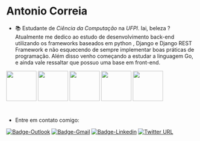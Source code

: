 # Antonio Correia
- 📚 Estudante de *Ciência da Computação* na *UFPI*. Iai, beleza ?  Atualmente me dedico ao estudo de desenvolvimento back-end utilizando os frameworks baseados em python , Django e Django REST Framework e não esquecendo de sempre implementar boas práticas de programação. Além disso venho começando a estudar a linguagem Go, e ainda vale ressaltar que possuo uma base em front-end.
<div style="display: inline-block;">
        <img width=80px" height="80px" src="https://cdn.jsdelivr.net/gh/devicons/devicon/icons/html5/html5-plain-wordmark.svg" />
        <img width=80px" height="80px" src="https://cdn.jsdelivr.net/gh/devicons/devicon/icons/css3/css3-plain-wordmark.svg" />
        <img width="80px" height="80px" src="https://cdn.jsdelivr.net/gh/devicons/devicon/icons/python/python-original-wordmark.svg" />
        <img width="80px" height="80px" src="https://cdn.jsdelivr.net/gh/devicons/devicon/icons/django/django-original.svg" />
        <img width="80px" height="80px" src="https://cdn.jsdelivr.net/gh/devicons/devicon/icons/javascript/javascript-original.svg" />
</div>

#
- Entre em contato comigo:
<div style="display: inline-block;">
        <a href="mailto:antoniocorreiacruz@outlook.com"><img alt ="Badge-Outlook" src="https://img.shields.io/badge/Microsoft_Outlook-0078D4?style=for-the-badge&logo=microsoft-outlook&logoColor=white" alt=""></a>
        <a href="mailto: bacelar849@gmail.com"><img alt ="Badge-Gmail" src="https://img.shields.io/badge/Gmail-D14836?style=for-the-badge&logo=gmail&logoColor=white" alt=""></a>
        <a href="https://www.linkedin.com/in/antonio-correia-595612209/"><img alt ="Badge-Linkedin" src="https://img.shields.io/badge/LinkedIn-0077B5?style=for-the-badge&logo=linkedin&logoColor=white" alt=""></a>
        <a href="https://twitter.com/acorreiacz"><img alt="Twitter URL" src="https://img.shields.io/twitter/url?style=social&url=https%3A%2F%2Ftwitter.com%2Facorreiacz"></a>
</div>


